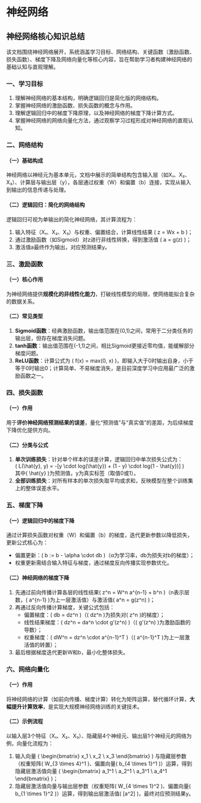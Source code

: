 # 神经网络

## 神经网络核心知识总结

该文档围绕神经网络展开，系统涵盖学习目标、网络结构、关键函数（激励函数、损失函数）、梯度下降及网络向量化等核心内容，旨在帮助学习者构建神经网络的基础认知与直观理解。

### 一、学习目标

1. 理解神经网络的基本结构，明确逻辑回归是简化版的网络结构。
2. 掌握神经网络的激励函数、损失函数的概念与作用。
3. 理解逻辑回归中的梯度下降原理，以及神经网络的梯度下降计算方式。
4. 掌握神经网络的网络向量化方法，通过观察学习过程形成对神经网络的直观认知。

### 二、网络结构

#### （一）基础构成

神经网络以神经元为基本单元，文档中展示的简单结构包含输入层（如X₁、X₂、X₃）、计算层与输出层（y），各层通过权重（W）和偏置（b）连接，实现从输入到输出的信息传递与处理。

#### （二）逻辑回归：简化的网络结构

逻辑回归可视为单输出的简化神经网络，其计算流程为：

1. 输入特征（X₁、X₂、X₃）与权重、偏置结合，计算线性结果 ( z = Wx + b )；
2. 通过激励函数（如Sigmoid）对z进行非线性转换，得到激活值 ( a = g(z) )；
3. 激活值a最终作为输出，对应预测结果y。

### 三、激励函数

#### （一）核心作用

为神经网络提供**规模化的非线性化能力**，打破线性模型的局限，使网络能拟合复杂的数据关系。

#### （二）常见类型

1. **Sigmoid函数**：经典激励函数，输出值范围在(0,1)之间，常用于二分类任务的输出层，但存在梯度消失问题。
2. **tanh函数**：输出值范围在(-1,1)之间，相比Sigmoid更接近零均值，能缓解部分梯度问题。
3. **ReLU函数**：计算公式为 ( f(x) = max(0, x) )，即输入大于0时输出自身，小于等于0时输出0；计算简单、不易梯度消失，是目前深度学习中应用最广泛的激励函数之一。

### 四、损失函数

#### （一）作用

用于**评价神经网络预测结果的误差**，量化“预测值”与“真实值”的差距，为后续梯度下降优化提供方向。

#### （二）分类与公式

1. **单次训练损失**：针对单个样本的误差计算，逻辑回归中单次损失公式为：\
   ( L(\hat{y}, y) = -\[y \cdot log(\hat{y}) + (1 - y) \cdot log(1 - \hat{y})] )\
   其中( \hat{y} )为预测值，y为真实标签（取值0或1）。
2. **全部训练损失**：对所有样本的单次损失取平均或求和，反映模型在整个训练集上的整体误差水平。

### 五、梯度下降

#### （一）逻辑回归中的梯度下降

通过计算损失函数对权重（W）和偏置（b）的梯度，迭代更新参数以降低损失，更新公式核心为：

* 偏置更新：( b := b - \alpha \cdot db )（α为学习率，db为损失对b的梯度）；
* 权重更新需结合输入特征与梯度，通过梯度反向传播实现参数优化。

#### （二）神经网络的梯度下降

1. 先通过前向传播计算各层的线性结果( z^n = W^n a^{n-1} + b^n )（n表示层数，( a^{n-1} )为上一层激活值）与激活值( a^n = g(z^n) )；
2. 再通过反向传播计算梯度，关键公式包括：
   * 偏置梯度：( db = dz^n )（( dz^n )为损失对( z^n )的梯度）；
   * 线性结果梯度：( dz^n = da^n \cdot g'(z^n) )（( g'(z^n) )为激励函数的导数）；
   * 权重梯度：( dW^n = dz^n \cdot a^{n-1}^T )（( a^{n-1}^T )为上一层激活值的转置）；
3. 最后根据梯度迭代更新W和b，最小化整体损失。

### 六、网络向量化

#### （一）作用

将神经网络的计算（如前向传播、梯度计算）转化为矩阵运算，替代循环计算，**大幅提升计算效率**，是实现大规模神经网络训练的关键技术。

#### （二）示例流程

以输入层3个特征（X₁、X₂、X₃）、隐藏层4个神经元、输出层1个神经元的网络为例，向量化流程为：

1. 输入向量 ( \begin{bmatrix} x\_1 \ x\_2 \ x\_3 \end{bmatrix} ) 与隐藏层参数（权重矩阵( W\_{3 \times 4}^1 )、偏置向量( b\_{4 \times 1}^1 )）运算，得到隐藏层激活值向量 ( \begin{bmatrix} a\_1^1 \ a\_2^1 \ a\_3^1 \ a\_4^1 \end{bmatrix} )；
2. 隐藏层激活值向量与输出层参数（权重矩阵( W\_{4 \times 1}^2 )、偏置向量( b\_{1 \times 1}^2 )）运算，得到输出层激活值( \[a^2] )，最终对应预测结果y。
